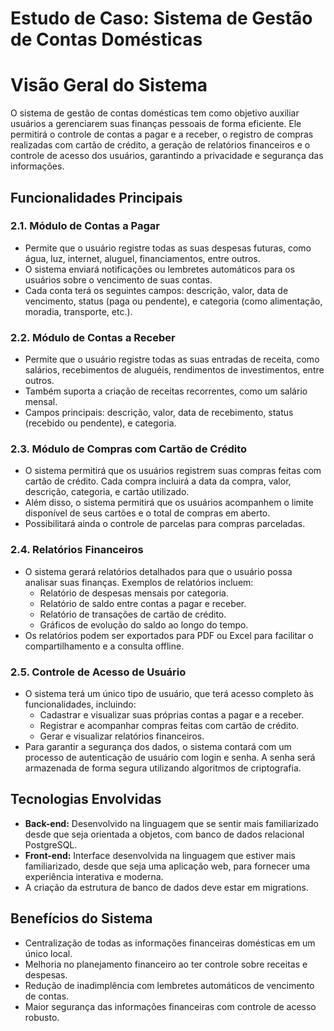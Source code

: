 # Estudo de Caso: Sistema de Gestão de Contas Domésticas 

# Visão Geral do Sistema

O sistema de gestão de contas domésticas tem como objetivo auxiliar usuários a gerenciarem suas finanças pessoais de forma eficiente. Ele permitirá o controle de contas a pagar e a receber, o registro de compras realizadas com cartão de crédito, a geração de relatórios financeiros e o controle de acesso dos usuários, garantindo a privacidade e segurança das informações.

## Funcionalidades Principais

### 2.1. Módulo de Contas a Pagar
- Permite que o usuário registre todas as suas despesas futuras, como água, luz, internet, aluguel, financiamentos, entre outros.
- O sistema enviará notificações ou lembretes automáticos para os usuários sobre o vencimento de suas contas.
- Cada conta terá os seguintes campos: descrição, valor, data de vencimento, status (paga ou pendente), e categoria (como alimentação, moradia, transporte, etc.).

### 2.2. Módulo de Contas a Receber
- Permite que o usuário registre todas as suas entradas de receita, como salários, recebimentos de aluguéis, rendimentos de investimentos, entre outros.
- Também suporta a criação de receitas recorrentes, como um salário mensal.
- Campos principais: descrição, valor, data de recebimento, status (recebido ou pendente), e categoria.

### 2.3. Módulo de Compras com Cartão de Crédito
- O sistema permitirá que os usuários registrem suas compras feitas com cartão de crédito. Cada compra incluirá a data da compra, valor, descrição, categoria, e cartão utilizado.
- Além disso, o sistema permitirá que os usuários acompanhem o limite disponível de seus cartões e o total de compras em aberto.
- Possibilitará ainda o controle de parcelas para compras parceladas.

### 2.4. Relatórios Financeiros
- O sistema gerará relatórios detalhados para que o usuário possa analisar suas finanças. Exemplos de relatórios incluem:
  - Relatório de despesas mensais por categoria.
  - Relatório de saldo entre contas a pagar e receber.
  - Relatório de transações de cartão de crédito.
  - Gráficos de evolução do saldo ao longo do tempo.
- Os relatórios podem ser exportados para PDF ou Excel para facilitar o compartilhamento e a consulta offline.

### 2.5. Controle de Acesso de Usuário
- O sistema terá um único tipo de usuário, que terá acesso completo às funcionalidades, incluindo:
  - Cadastrar e visualizar suas próprias contas a pagar e a receber.
  - Registrar e acompanhar compras feitas com cartão de crédito.
  - Gerar e visualizar relatórios financeiros.
- Para garantir a segurança dos dados, o sistema contará com um processo de autenticação de usuário com login e senha. A senha será armazenada de forma segura utilizando algoritmos de criptografia.

## Tecnologias Envolvidas
- **Back-end:** Desenvolvido na linguagem que se sentir mais familiarizado desde que seja orientada a objetos, com banco de dados relacional PostgreSQL.
- **Front-end:** Interface desenvolvida na linguagem que estiver mais familiarizado, desde que seja uma aplicação web, para fornecer uma experiência interativa e moderna.
- A criação da estrutura de banco de dados deve estar em migrations.

## Benefícios do Sistema
- Centralização de todas as informações financeiras domésticas em um único local.
- Melhoria no planejamento financeiro ao ter controle sobre receitas e despesas.
- Redução de inadimplência com lembretes automáticos de vencimento de contas.
- Maior segurança das informações financeiras com controle de acesso robusto.

